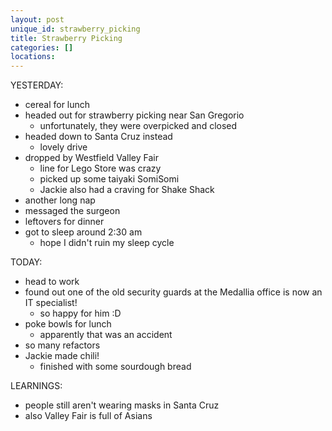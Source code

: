 ```yaml
---
layout: post
unique_id: strawberry_picking
title: Strawberry Picking
categories: []
locations: 
---
```


YESTERDAY:
* cereal for lunch
* headed out for strawberry picking near San Gregorio
  * unfortunately, they were overpicked and closed
* headed down to Santa Cruz instead
  * lovely drive
* dropped by Westfield Valley Fair
  * line for Lego Store was crazy
  * picked up some taiyaki SomiSomi
  * Jackie also had a craving for Shake Shack
* another long nap
* messaged the surgeon
* leftovers for dinner
* got to sleep around 2:30 am
  * hope I didn't ruin my sleep cycle

TODAY:
* head to work
* found out one of the old security guards at the Medallia office is now an IT specialist!
  * so happy for him :D
* poke bowls for lunch
  * apparently that was an accident
* so many refactors
* Jackie made chili!
  * finished with some sourdough bread

LEARNINGS:
* people still aren't wearing masks in Santa Cruz
* also Valley Fair is full of Asians

